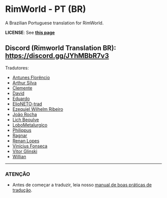# RimWorld - PT (BR)
A Brazilian Portuguese translation for RimWorld.

**LICENSE**: See **[this page](http://ludeon.com/forums/index.php?topic=2933.0)**

Discord (Rimworld Translation BR): https://discord.gg/JYhMBbR7v3
------------------------

Tradutores:
- [Antunes Florêncio](https://github.com/antunes1611)
- [Arthur Silva](https://github.com/ArxdSilva)
- [Clemente](https://github.com/ClemensXV)
- [David](https://github.com/Zer0Gaming)
- [Eduardo](https://github.com/eduardo0619)
- [ElioNETO-trad](https://github.com/ElioNETO-trad)
- [Ezequiel Wilhelm Ribeiro](https://github.com/Firty)
- [João Rocha](https://github.com/KitsuneModder)
- [Lich Beoulve](https://github.com/lichbeoulve)
- [LoboMetalurgico](https://github.com/LoboMetalurgico)
- [Philippus](https://github.com/PhilippusBR)
- [Ragnar](https://github.com/RagnarLothbroke)
- [Renan Lopes](https://github.com/renan905)
- [Vinícius Fonseca](https://github.com/vinnysoft)
- [Vitor Glinski](https://github.com/VitorGlinski)
- [Willian](https://github.com/Srlimao)
-------------------------

### ATENÇÃO
- Antes de começar a traduzir, leia nosso [manual de boas práticas de tradução](https://github.com/Ludeon/RimWorld-PortugueseBrazilian/blob/master/boaspraticas.md).
